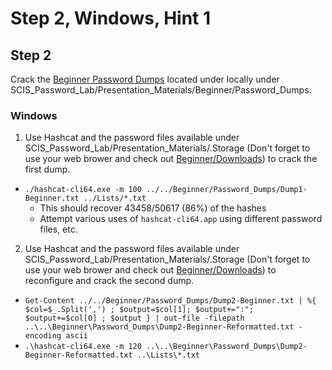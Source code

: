 # Step 2, Windows, Hint 1  

## Step 2
Crack the [Beginner Password Dumps](https://github.com/JonZeolla/Presentation_Materials/tree/Password-Cracking_2015-09-24/Beginner/Password_Dumps) located under locally under SCIS_Password_Lab/Presentation_Materials/Beginner/Password_Dumps.  

### Windows
1.  Use Hashcat and the password files available under SCIS_Password_Lab/Presentation_Materials/.Storage (Don't forget to use your web brower and check out [Beginner/Downloads](https://github.com/JonZeolla/Presentation_Materials/tree/Password-Cracking_2015-09-24/Beginner/Downloads)) to crack the first dump.  
  * `./hashcat-cli64.exe -m 100 ../../Beginner/Password_Dumps/Dump1-Beginner.txt ../Lists/*.txt`  
    * This should recover 43458/50617 (86%) of the hashes  
    * Attempt various uses of `hashcat-cli64.app` using different password files, etc.  
2.  Use Hashcat and the password files available under SCIS_Password_Lab/Presentation_Materials/.Storage (Don't forget to use your web brower and check out [Beginner/Downloads](https://github.com/JonZeolla/Presentation_Materials/tree/Password-Cracking_2015-09-24/Beginner/Downloads)) to reconfigure and crack the second dump.  
  * `Get-Content ../../Beginner/Password_Dumps/Dump2-Beginner.txt | %{ $col=$_.Split(',') ; $output=$col[1]; $output+=":"; $output+=$col[0] ; $output } | out-file -filepath ..\..\Beginner\Password_Dumps\Dump2-Beginner-Reformatted.txt -encoding ascii`  
  * `.\hashcat-cli64.exe -m 120 ..\..\Beginner\Password_Dumps\Dump2-Beginner-Reformatted.txt ..\Lists\*.txt`  

